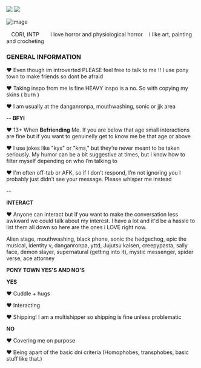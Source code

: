 ![](rw.gif)
![](rw2.gif)
</details>

![image](https://i.pinimg.com/736x/14/53/22/1453220913abe836a9e5788bb4ddfc56.jpg)


ㅤCORI, INTP
ㅤㅤI love horror and physiological horror
ㅤI like art, painting and crocheting

### GENERAL INFORMATION
♥ Even though im introverted PLEASE feel free to talk to me !! I use pony town to make friends so dont be afraid

♥ Taking inspo from me is fine HEAVY inspo is a no. So with copying my skins ( burn )  

♥ I am usually at the danganronpa, mouthwashing, sonic or jjk area


--
**BFYI**


♥ 13+ When **Befriending** Me. If you are below that age small interactions are fine but if you want to genuinelly get to know me be that age or above

♥ I use jokes like "kys" or "kms," but they’re never meant to be taken seriously. My humor can be a bit suggestive at times, but I know how to filter myself depending on who I’m talking to

♥ I'm often off-tab or AFK, so if I don’t respond, I’m not ignoring you I probably just didn’t see your message. Please whisper me instead

--

**INTERACT**

♥ Anyone can interact but if you want to make the conversation less awkward we could talk about my interest. I have a lot and it'd be a hassle to list them all down so here are the ones i LOVE right now.

Alien stage, mouthwashing, black phone, sonic the hedgechog, epic the musical, identity v, danganronpa, yttd, Jujutsu kaisen, creepypasta, sally face, demon slayer, supernatural (getting into it), mystic messenger, spider verse, ace attorney


**PONY TOWN YES'S AND NO'S**

**YES**

♥ Cuddle + hugs

♥ Interacting

♥ Shipping! I am a multishipper so shipping is fine unless problematic


**NO**

♥ Covering me on purpose

♥ Being apart of the basic dni criteria (Homophobes, transphobes, basic stuff like that.)




